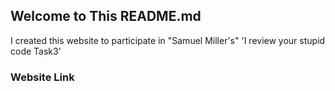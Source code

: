 ## Welcome to This README.md

I created this website to participate in "Samuel Miller's" 'I review your stupid code Task3'

### Website Link


